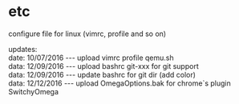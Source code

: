 # etc
configure file for linux (vimrc, profile and so on)


updates:  
  date: 10/07/2016  --- upload vimrc profile qemu.sh  
  data: 12/09/2016	--- upload bashrc git-xxx for git support    
  data: 12/09/2016  --- update bashrc for git dir (add color)  
  data: 12/12/2016  --- upload OmegaOptions.bak for chrome`s plugin SwitchyOmega
